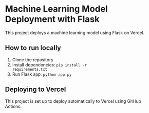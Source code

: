 # Machine Learning Model Deployment with Flask

This project deploys a machine learning model using Flask on Vercel.

## How to run locally

1. Clone the repository
2. Install dependencies:
   <code>pip install -r requirements.txt</code>
3. Run Flask app:
   <code>python app.py</code>

## Deploying to Vercel

This project is set up to deploy automatically to Vercel using GitHub Actions.
